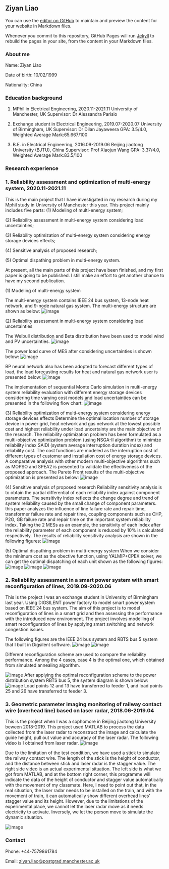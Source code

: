 ## Ziyan Liao

You can use the [editor on GitHub](https://github.com/Ziyan19990210/Ziyan19990210.github.io/edit/main/index.md) to maintain and preview the content for your website in Markdown files.

Whenever you commit to this repository, GitHub Pages will run [Jekyll](https://jekyllrb.com/) to rebuild the pages in your site, from the content in your Markdown files.

### About me

Name: Ziyan Liao

Date of birth: 10/02/1999

Nationality: China

### Education background           
1. MPhil in Electrical Engineering, 2020.11-2021.11
   University of Manchester, UK
   Supervisor: Dr Alessandra Parisio

2. Exchange student in Electrical Engineering, 2019.07-2020.07
   University of Birmingham, UK
   Supervisor: Dr Dilan Jayaweera
   GPA: 3.5/4.0, Weighted Average Mark:65.667/100 

3. B.E. in Electrical Engineering, 2016.09-2019.06
   Beijing jiaotong University (BJTU), China
   Supervisor: Prof Xiaojun Wang
   GPA: 3.37/4.0, Weighted Average Mark:83.5/100

### Research experience
### 1. Reliability assessment and optimization of multi-energy system, 2020.11-2021.11

This is the main project that I have investigated in my research during my Mphil study in University of Manchester this year. This project mainly includes five parts:
(1) Modeling of multi-energy system;

(2) Reliability assessment in multi-energy system considering load uncertainties;

(3) Reliability optimization of multi-energy system considering energy storage devices effects;

(4) Sensitive analysis of proposed research;

(5) Optimal dispathing problem in multi-energy system.

At present, all the main parts of this project have been finished, and my first paper is going to be published. I still make an effort to get another chance to have my second publication.

(1) Modeling of multi-energy system

The multi-energy system contains IEEE 24 bus system, 13-node heat network, and 9-node natural gas system. The multi-energy structure are shown as below:
![image](https://user-images.githubusercontent.com/86719547/123952424-e4674c80-d99d-11eb-9f84-3536bc79239f.png) 

(2) Reliability assessment in multi-energy system considering load uncertainties

The Weibull distribution and Beta distribution have been used to model wind and PV uncertainties. 
![image](https://user-images.githubusercontent.com/86719547/123991001-36ba6480-d9c2-11eb-8e54-5b941b495eff.png)

The power load curve of MES after considering uncertainties is shown below:
![image](https://user-images.githubusercontent.com/86719547/123982278-cbb95f80-d9ba-11eb-8acd-0a6ac31f848a.png)

BP neural network also has been adopted to forecast different types of load, the load forecasting results for heat and natural gas network user is presented below:
![image](https://user-images.githubusercontent.com/86719547/123990733-f0fd9c00-d9c1-11eb-8956-01624afe8ea1.png)


The implementation of sequential Monte Carlo simulation in multi-energy system reliability evaluation with different energy storage devices considering time varying cost models and load uncertainties can be presented in the following flow chart:
![image](https://user-images.githubusercontent.com/86719547/123982838-43878a00-d9bb-11eb-8507-c12ba4b54529.png)

(3) Reliability optimization of multi-energy system considering energy storage devices effects
Determine the optimal location number of storage device in power grid, heat network and gas network at the lowest possible cost and highest reliability under load uncertainty are the main objective of the research. The reliability optimization problem has been formulated as a multi-objective optimization problem (using NSGA-II algorithm) to minimize reliability index SAIDI (system average interruption duration index) and reliability cost. The cost functions are modeled as the interruption cost of different types of customer and installation cost of energy storage devices. A comparative analysis with other modern multi-objective algorithms such as MOPSO and SPEA2 is presented to validate the effectiveness of the proposed approach. 
The Pareto Front results of the multi-objective optimization is presented as below:
![image](https://user-images.githubusercontent.com/86719547/123983667-f5bf5180-d9bb-11eb-86e9-a00dfb9b6f76.png)

(4) Sensitive analysis of proposed research
Reliability sensitivity analysis is to obtain the partial differential of each reliability index against component parameters. The sensitivity index reflects the change degree and trend of system reliability caused by the small change of component parameters. this paper analyzes the influence of line failure rate and repair time, transformer failure rate and repair time, coupling components such as CHP, P2G, GB failure rate and repair time on the important system reliability index. Taking the 2 MESs as an example, the sensitivity of each index after the reliability parameter of each component is reduced by 10% is calculated respectively. The results of reliability sensitivity analysis are shown in the following figures:
![image](https://user-images.githubusercontent.com/86719547/123984852-e55ba680-d9bc-11eb-843b-11d57905788d.png)



(5) Optimal dispathing problem in multi-energy system
When we consider the minimum cost as the obective function, using YALMIP+CPEX solver, we can get the optimal dispatching of each unit shown as the following figures:
![image](https://user-images.githubusercontent.com/86719547/123985744-9feba900-d9bd-11eb-9e07-2bd3212113b7.png)
![image](https://user-images.githubusercontent.com/86719547/123986000-d6292880-d9bd-11eb-93ba-349c761949a4.png)
![image](https://user-images.githubusercontent.com/86719547/123986068-e4774480-d9bd-11eb-8642-5eeb7e0d58ce.png)

### 2. Reliability assessment in a smart power system with smart reconfiguration of lines, 2019.09-2020.06

This is the project I was an exchange student in University of Birmingham last year. Using DIGSILENT power factory to model smart power system based on IEEE 24 bus system. The aim of this project is to model reconfiguration of lines in a smart grid and then assessing the performance with the introduced new environment. The project involves modelling of smart reconfiguration of lines by applying smart switching and network congestion issues. 

The following figures are the IEEE 24 bus system and RBTS bus 5 system that I built in Digsilent software.
![image](https://user-images.githubusercontent.com/86719547/123986713-75e6b680-d9be-11eb-889c-73c894b76832.png)
![image](https://user-images.githubusercontent.com/86719547/123986731-797a3d80-d9be-11eb-9bad-1e71fde94dcb.png)

Different reconfiguration scheme are used to compare the reliability performance. Among the 4 cases, case 4 is the optimal one, which obtained from simulated annealing algorithm.

![image](https://user-images.githubusercontent.com/86719547/123987274-f4435880-d9be-11eb-8b09-08bc186fc615.png)
After applying the optimal reconfiguration scheme to the power distribution system RBTS bus 5, the system diagram is shown below:
![image](https://user-images.githubusercontent.com/86719547/123987515-2bb20500-d9bf-11eb-8342-ad3bb33f8cbc.png)
Load points 12 and 13 have transferred to feeder 1, and load points 25 and 26 have transferred to feeder 3. 

### 3. Geometric parameter imaging monitoring of railway contact wire (overhead line) based on laser radar, 2018.06-2019.04

This is the project when I was a sophomore in Beijing jiaotong University beween 2018-2019. This project used MATLAB to process the data collected from the laser radar to reconstruct the image and calculate the guide height, pull out value and accuracy of the laser radar. The following video is I obtained from laser radar.
![image](https://user-images.githubusercontent.com/86719547/123988805-3a4cec00-d9c0-11eb-880f-84df890a5790.png)

Due to the limitation of the test condition, we have used a stick to simulate the railway contact wire. The length of the stick is the height of conductor, and the distance between stick and laser radar is the stagger value. The right side video is an actual experimental situation. The left side is what we got from MATLAB, and at the bottom right corner, this programme will indicate the data of the height of conductor and stagger value automatically with the movement of my classmate. Here, I need to point out that, in the real situation, the laser radar needs to be installed on the train, and with the movement of train, it can automatically show different overhead lines’ stagger value and its height. However, due to the limitations of the experimental place, we cannot let the laser radar move as it needs electricity to activate. Inversely, we let the person move to simulate the dynamic situation. 

![image](https://user-images.githubusercontent.com/86719547/123988942-58b2e780-d9c0-11eb-9d5c-1675ada6d05d.png)



### Contact

Phone: +44-7579861784

Email: ziyan.liao@postgrad.manchester.ac.uk
